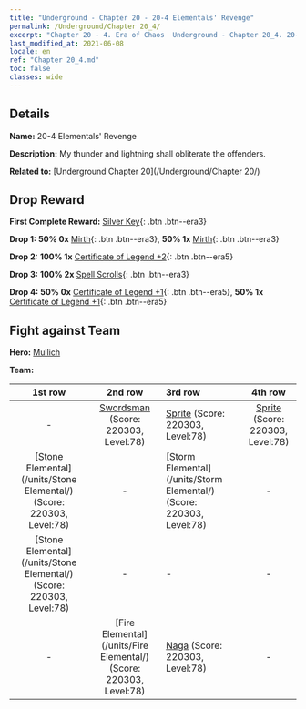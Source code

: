 ```yaml
---
title: "Underground - Chapter 20 - 20-4 Elementals' Revenge"
permalink: /Underground/Chapter 20_4/
excerpt: "Chapter 20 - 4. Era of Chaos  Underground - Chapter 20_4. 20-4 Elementals' Revenge"
last_modified_at: 2021-06-08
locale: en
ref: "Chapter 20_4.md"
toc: false
classes: wide
---
```


## Details

 **Name:** 20-4 Elementals' Revenge

 **Description:** My thunder and lightning shall obliterate the offenders.

 **Related to:** [Underground Chapter 20](/Underground/Chapter 20/)

## Drop Reward

 **First Complete Reward:** [Silver Key](/Items/con_693/){: .btn .btn--era3}

 **Drop 1:** **50% 0x** [Mirth](/Items/her_424/){: .btn .btn--era3}, **50% 1x** [Mirth](/Items/her_424/){: .btn .btn--era3}

 **Drop 2:** **100% 1x** [Certificate of Legend +2](/Items/mat_81/){: .btn .btn--era5}

 **Drop 3:** **100% 2x** [Spell Scrolls](/Items/con_694/){: .btn .btn--era3}

 **Drop 4:** **50% 0x** [Certificate of Legend +1](/Items/mat_74/){: .btn .btn--era5}, **50% 1x** [Certificate of Legend +1](/Items/mat_74/){: .btn .btn--era5}


## Fight against Team
 **Hero:** [Mullich](/heroes/Mullich/)

 **Team:**


  | 1st row | 2nd row | 3rd row | 4th row |
  |:----:|:----:|:----|:----:|
  | - | [Swordsman](/units/Swordsman/) (Score: 220303, Level:78)  | [Sprite](/units/Sprite/) (Score: 220303, Level:78)  | [Sprite](/units/Sprite/) (Score: 220303, Level:78)  |
  | [Stone Elemental](/units/Stone Elemental/) (Score: 220303, Level:78)  | - | [Storm Elemental](/units/Storm Elemental/) (Score: 220303, Level:78)  | - |
  | [Stone Elemental](/units/Stone Elemental/) (Score: 220303, Level:78)  | - | - | - |
  | - | [Fire Elemental](/units/Fire Elemental/) (Score: 220303, Level:78)  | [Naga](/units/Naga/) (Score: 220303, Level:78)  | - |


